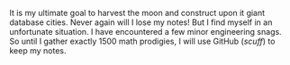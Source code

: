It is my ultimate goal to harvest the moon and construct upon it giant database cities. Never again will I lose my notes! But I find myself in an unfortunate situation. I have encountered a few minor engineering snags. So until I gather exactly 1500 math prodigies, I will use GitHub (*scuff*) to keep my notes.
